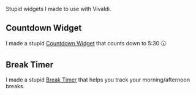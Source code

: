 Stupid widgets I made to use with Vivaldi.

## Countdown Widget 
I made a stupid [Countdown Widget](https://benzeek.github.io/html-widgets/countdown.html) that counts down to 5:30 🕠

## Break Timer
I made a stupid [Break Timer](https://benzeek.github.io/html-widgets/countdown.html) that helps you track your morning/afternoon breaks.
